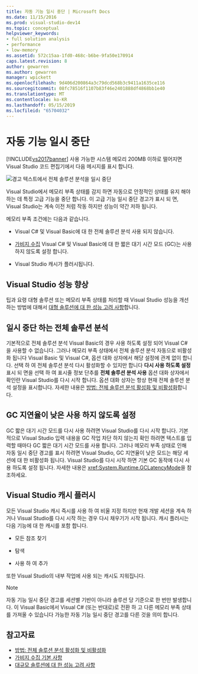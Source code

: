 ```yaml
---
title: 자동 기능 일시 중단 | Microsoft Docs
ms.date: 11/15/2016
ms.prod: visual-studio-dev14
ms.topic: conceptual
helpviewer_keywords:
- full solution analysis
- performance
- low-memory
ms.assetid: 572c15aa-1fd0-468c-b6be-9fa50e170914
caps.latest.revision: 8
author: gewarren
ms.author: gewarren
manager: wpickett
ms.openlocfilehash: 9d406d200864a3c79dcd568b3c9411a1635ce116
ms.sourcegitcommit: 08fc78516f1107b83f46e2401888df4868bb1e40
ms.translationtype: MT
ms.contentlocale: ko-KR
ms.lasthandoff: 05/15/2019
ms.locfileid: "65704032"
---
```

# <a name="automatic-feature-suspension"></a>자동 기능 일시 중단
[!INCLUDE[vs2017banner](../includes/vs2017banner.md)]
사용 가능한 시스템 메모리 200MB 이하로 떨어지면 Visual Studio 코드 편집기에서 다음 메시지를 표시 합니다.

 ![경고 텍스트에서 전체 솔루션 분석을 일시 중단](../code-quality/media/fsa-alert.png "FSA_Alert")

 Visual Studio에서 메모리 부족 상태를 감지 하면 자동으로 안정적인 상태를 유지 해야 하는 데 특정 고급 기능을 중단 합니다. 이 고급 기능 일시 중단 경고가 표시 되 면, Visual Studio는 계속 이전 처럼 작동 하지만 성능이 약간 저하 됩니다.

 메모리 부족 조건에는 다음과 같습니다.

- Visual C# 및 Visual Basic에 대 한 전체 솔루션 분석 사용 되지 않습니다.

- [가비지 수집](https://msdn.microsoft.com/library/22b6cb97-0c80-4eeb-a2cf-5ed7655e37f9) Visual C# 및 Visual Basic에 대 한 짧은 대기 시간 모드 (GC)는 사용 하지 않도록 설정 합니다.

- Visual Studio 캐시가 플러시됩니다.

## <a name="improve-visual-studio-performance"></a>Visual Studio 성능 향상
 팁과 요령 대형 솔루션 또는 메모리 부족 상태를 처리할 때 Visual Studio 성능을 개선 하는 방법에 대해서 [대형 솔루션에 대 한 성능 고려 사항](https://github.com/dotnet/roslyn/wiki/Performance-considerations-for-large-solutions)합니다.

## <a name="full-solution-analysis-suspended"></a>일시 중단 하는 전체 솔루션 분석
 기본적으로 전체 솔루션 분석 Visual Basic의 경우 사용 하도록 설정 되어 Visual C#을 사용할 수 없습니다. 그러나 메모리 부족 상태에서 전체 솔루션 분석 자동으로 비활성화 됩니다 Visual Basic 및 Visual C#, 옵션 대화 상자에서 해당 설정에 관계 없이 합니다. 선택 하 여 전체 솔루션 분석 다시 활성화할 수 있지만 합니다 **다시 사용 하도록 설정** 표시 되 면을 선택 하 여 표시줄 정보 단추를 **전체 솔루션 분석 사용** 옵션 대화 상자에서 확인란 Visual Studio를 다시 시작 합니다. 옵션 대화 상자는 항상 현재 전체 솔루션 분석 설정을 표시합니다. 자세한 내용은 [방법: 전체 솔루션 분석 활성화 및 비활성화](../code-quality/how-to-enable-and-disable-full-solution-analysis-for-managed-code.md)합니다.

## <a name="gc-low-latency-disabled"></a>GC 지연율이 낮은 사용 하지 않도록 설정
 GC 짧은 대기 시간 모드를 다시 사용 하려면 Visual Studio를 다시 시작 합니다.  기본적으로 Visual Studio 입력 내용을 GC 작업 차단 하지 않는지 확인 하려면 텍스트를 입력할 때마다 GC 짧은 대기 시간 모드를 사용 합니다. 그러나 메모리 부족 상태로 인해 자동 일시 중단 경고를 표시 하려면 Visual Studio, GC 지연율이 낮은 모드는 해당 세션에 대 한 비활성화 됩니다. Visual Studio를 다시 시작 하면 기본 GC 동작에 다시 사용 하도록 설정 됩니다. 자세한 내용은 <xref:System.Runtime.GCLatencyMode>을 참조하세요.

## <a name="visual-studio-caches-flushed"></a>Visual Studio 캐시 플러시

모든 Visual Studio 캐시 즉시를 사용 하 여 비울 지정 하지만 현재 개발 세션을 계속 하거나 Visual Studio를 다시 시작 하는 경우 다시 채우기가 시작 됩니다. 캐시 플러시는 다음 기능에 대 한 캐시를 포함 합니다.

- 모든 참조 찾기

- 탐색

- 사용 하 여 추가

또한 Visual Studio의 내부 작업에 사용 되는 캐시도 지워집니다.

> [!NOTE]
> 자동 기능 일시 중단 경고를 세션별 기반이 아니라 솔루션 당 기준으로 한 번만 발생합니다. 이 Visual Basic에서 Visual C# (또는 반대로)로 전환 하 고 다른 메모리 부족 상태를 가져올 수 있습니다 가능한 자동 기능 일시 중단 경고를 다른 것을 의미 합니다.

## <a name="see-also"></a>참고자료

- [방법: 전체 솔루션 분석 활성화 및 비활성화](../code-quality/how-to-enable-and-disable-full-solution-analysis-for-managed-code.md)
- [가비지 수집 기본 사항](https://msdn.microsoft.com/library/67c5a20d-1be1-4ea7-8a9a-92b0b08658d2)
- [대규모 솔루션에 대 한 성능 고려 사항](https://github.com/dotnet/roslyn/wiki/Performance-considerations-for-large-solutions)